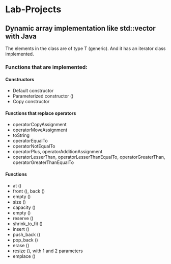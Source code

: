 # Lab-Projects

## Dynamic array implementation like std::vector with Java

The elements in the class are of type T (generic). And it has an iterator
class implemented.

### Functions that are implemented:

#### Constructors
- Default constructor
- Parameterized constructor ()
- Copy constructor

#### Functions that replace operators
- operatorCopyAssignment
- operatorMoveAssignment
- toString
- operatorEqualTo
- operatorNotEqualTo
- operatorPlus, operatorAdditionAssignment
- operatorLesserThan, operatorLesserThanEqualTo, operatorGreaterThan, operatorGreaterThanEqualTo

#### Functions

- at ()
- front (), back ()
- empty ()
- size ()
- capacity ()
- empty ()
- reserve ()
- shrink_to_fit ()
- insert ()
- push_back ()
- pop_back ()
- erase ()
- resize (), with 1 and 2 parameters
- emplace ()
